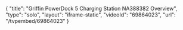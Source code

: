 {
    "title": "Griffin PowerDock 5 Charging Station NA388382 Overview",
    "type": "solo",
    "layout": "iframe-static",
    "videoId": "69864023",
    "url": "\/tvpembed\/69864023"
}